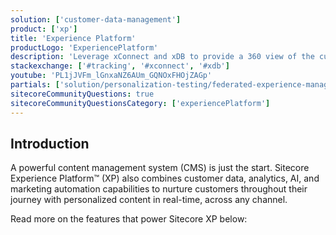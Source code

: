 ```yaml
---
solution: ['customer-data-management']
product: ['xp']
title: 'Experience Platform'
productLogo: 'ExperiencePlatform'
description: 'Leverage xConnect and xDB to provide a 360 view of the customer in your fully integrated DXP platform'
stackexchange: ['#tracking', '#xconnect', '#xdb']
youtube: 'PL1jJVFm_lGnxaNZ6AUm_GQNOxFHOjZAGp'
partials: ['solution/personalization-testing/federated-experience-manager', 'solution/personalization-testing/universal-tracker']
sitecoreCommunityQuestions: true
sitecoreCommunityQuestionsCategory: ['experiencePlatform']
---
```


## Introduction

A powerful content management system (CMS) is just the start. Sitecore Experience Platform™ (XP) also combines customer data, analytics, AI, and marketing automation capabilities to nurture customers throughout their journey with personalized content in real-time, across any channel.

Read more on the features that power Sitecore XP below:
